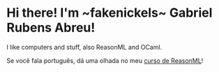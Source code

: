 # Hi there! I'm ~fakenickels~ Gabriel Rubens Abreu!

I like computers and stuff, also ReasonML and OCaml.

Se você fala português, dá uma olhada no meu [curso de ReasonML](http://es77.fakenickels.dev/)!
